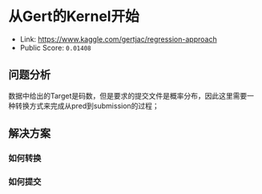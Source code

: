 # 从Gert的Kernel开始

- Link: https://www.kaggle.com/gertjac/regression-approach
- Public Score: `0.01408`

## 问题分析

数据中给出的Target是码数，但是要求的提交文件是概率分布，因此这里需要一种转换方式来完成从pred到submission的过程；

## 解决方案

### 如何转换

### 如何提交
